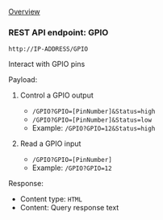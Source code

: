 [Overview](_OVERVIEW.md) 

### REST API endpoint: GPIO

`http://IP-ADDRESS/GPIO`


Interact with GPIO pins 


Payload:
1. Control a GPIO output
    - `/GPIO?GPIO=[PinNumber]&Status=high`
    - `/GPIO?GPIO=[PinNumber]&Status=low`
    - Example: `/GPIO?GPIO=12&Status=high`

2. Read a GPIO input 
    - `/GPIO?GPIO=[PinNumber]`
    - Example: `/GPIO?GPIO=12`

Response:
- Content type: `HTML`
- Content: Query response text
